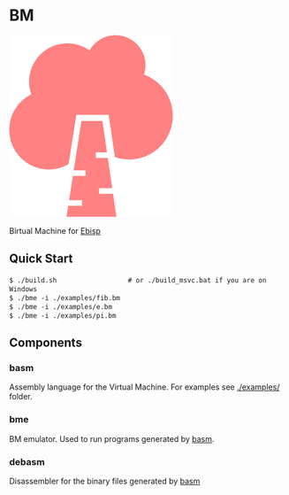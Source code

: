 # BM

![birch](./assets/birch-296x328.png)

Birtual Machine for [Ebisp](https://github.com/tsoding/ebisp)

## Quick Start

```console
$ ./build.sh                  # or ./build_msvc.bat if you are on Windows
$ ./bme -i ./examples/fib.bm
$ ./bme -i ./examples/e.bm
$ ./bme -i ./examples/pi.bm
```

## Components

### basm

Assembly language for the Virtual Machine. For examples see [./examples/](./examples) folder.

### bme

BM emulator. Used to run programs generated by [basm](#basm).

### debasm

Disassembler for the binary files generated by [basm](#basm)
